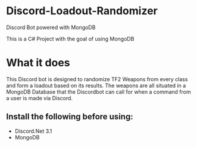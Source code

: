 # Discord-Loadout-Randomizer
Discord Bot powered with MongoDB

This is a C# Project with the goal of using MongoDB

# What it does
This Discord bot is designed to randomize TF2 Weapons from every class and form a loadout based on its results.
The weapons are all situated in a MongoDB Database that the Discordbot can call for when a command from a user is made via Discord.

## Install the following before using:
 * Discord.Net 3.1
 * MongoDB

